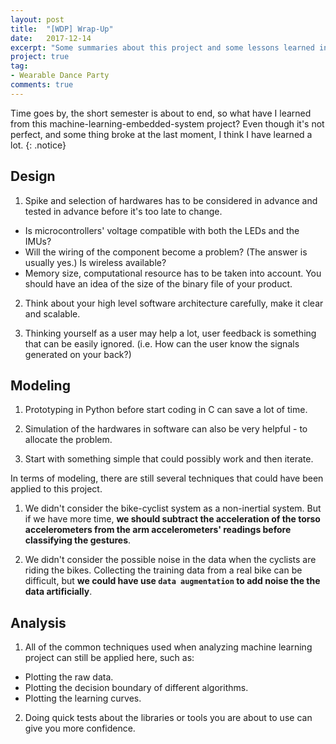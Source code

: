 ```yaml
---
layout: post
title:  "[WDP] Wrap-Up"
date:   2017-12-14
excerpt: "Some summaries about this project and some lessons learned in the whole process..."
project: true
tag:
- Wearable Dance Party
comments: true
---
```


Time goes by, the short semester is about to end, so what have I learned from this machine-learning-embedded-system project? Even though it's not perfect, and some thing broke at the last moment, I think I have learned a lot.
{: .notice}

## Design

1. Spike and selection of hardwares has to be considered in advance and tested in advance before it's too late to change.
  - Is microcontrollers' voltage compatible with both the LEDs and the IMUs?
  - Will the wiring of the component become a problem? (The answer is usually yes.) Is wireless available?
  - Memory size, computational resource has to be taken into account. You should have an idea of the size of the binary file of your product.

2. Think about your high level software architecture carefully, make it clear and scalable.

3. Thinking yourself as a user may help a lot, user feedback is something that can be easily ignored. (i.e. How can the user know the signals generated on your back?)

## Modeling

1. Prototyping in Python before start coding in C can save a lot of time.

2. Simulation of the hardwares in software can also be very helpful - to allocate the problem.

3. Start with something simple that could possibly work and then iterate.

In terms of modeling, there are still several techniques that could have been applied to this project.

1. We didn't consider the bike-cyclist system as a non-inertial system. But if we have more time, **we should subtract the acceleration of the torso accelerometers from the arm accelerometers' readings before classifying the gestures**.

2. We didn't consider the possible noise in the data when the cyclists are riding the bikes. Collecting the training data from a real bike can be difficult, but **we could have use `data augmentation` to add noise the the data artificially**.

## Analysis

1. All of the common techniques used when analyzing machine learning project can still be applied here, such as:
  * Plotting the raw data.
  * Plotting the decision boundary of different algorithms.
  * Plotting the learning curves.

2. Doing quick tests about the libraries or tools you are about to use can give you more confidence.

